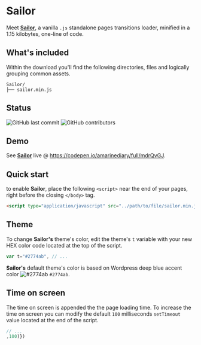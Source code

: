 # Sailor

Meet **[Sailor][1]**, a vanilla `.js` standalone pages transitions loader, minified in a 1.15 kilobytes, one-line of code.

## What's included

Within the download you'll find the following directories, files and logically grouping common assets.

```
Sailor/
├── sailor.min.js
```

## Status

![GitHub last commit](https://img.shields.io/github/last-commit/amarinediary/sailor)
![GitHub contributors](https://img.shields.io/github/contributors/amarinediary/sailor)

## Demo

See **[Sailor][1]** live @ https://codepen.io/amarinediary/full/mdrQvGJ.

## Quick start

to enable **Sailor**, place the following `<script>` near the end of your pages, right before the closing `</body>` tag.

```html
<script type="application/javascript" src="../path/to/file/sailor.min.js"></script>
```

## Theme

To change **Sailor's** theme's color, edit the theme's ` t ` variable with your new HEX color code located at the top of the script.

```js
var t="#2774ab", // ...
```

**Sailor's** default theme's color is based on Wordpress deep blue accent color ![#2774ab](https://via.placeholder.com/15/2774ab/000000?text=+) `#2774ab`.

## Time on screen

The time on screen is appended the the page loading time. To increase the time on screen you can modify the default `100` milliseconds `setTimeout` value located at the end of the script.
```js
// ...
,100)})
```

[1]: https://github.com/amarinediary/Sailor/blob/main/README.md

